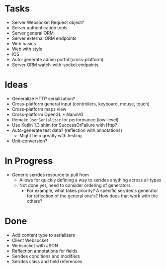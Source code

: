 # Tasks

- Server Websocket Request object?
- Server authentication tools
- Server general ORM
- Server external ORM endpoints
- Web basics
- Web with style
- iOS
- Auto-generate admin portal (cross-platform)
- Server ORM watch-with-socket endpoints
    
# Ideas

- Generalize HTTP serialization?
- Cross-platform general input (controllers, keyboard, mouse, touch)
- Cross-platform maps view
- Cross-platform OpenGL + NanoVG
- Remake `JsonSerializer` for performance (low-level)
- Use Kotlin 1.3 shim for SuccessOrFailure with Http?
- Auto-generate test data? (reflection with annotations)
    - Might help greatly with testing
- Unit-conversion?

# In Progress

- Generic ser/des resource to pull from
    - Allows for quickly defining a way to ser/des anything across all types
    - Not done yet, need to consider ordering of generators
        - For example, what takes priority?  A specific ser/des's generator for reflection of the general one's?  How does that work with the others?

# Done

- Add content type to serializers
- Client Websocket
- Websocket with JSON
- Reflection annotations for fields
- Ser/des conditions and modifiers
- Ser/des class and field references
